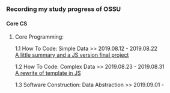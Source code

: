 ### Recording my study progress of OSSU

#### Core CS

1. Core Programming:

    1.1 How To Code: Simple Data >> 2019.08.12 - 2019.08.22<br>
    [A little summary and a JS version final project](https://htmlpreview.github.io/?https://github.com/KoaLaYT/OSSU/blob/master/Core-CS/1-Core-Programming/1-How-To-Code-Simple-Data/8-Final-Project-JS/index.html)

    1.2 How To Code: Complex Data >> 2019.08.23 - 2019.08.31<br>
    [A rewrite of template in JS](https://htmlpreview.github.io/?https://github.com/KoaLaYT/OSSU/tree/master/Core-CS/1-Core-Programming/2-How-To-Code-Complex-Data/16-Summary/index.html)

    1.3 Software Construction: Data Abstraction >> 2019.09.01 -
